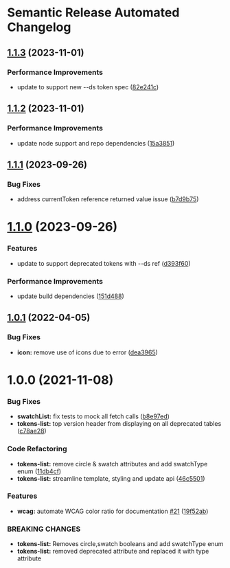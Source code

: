 # Semantic Release Automated Changelog

## [1.1.3](https://github.com/AlaskaAirlines/auro-tokenlist/compare/v1.1.2...v1.1.3) (2023-11-01)


### Performance Improvements

* update to support new --ds token spec ([82e241c](https://github.com/AlaskaAirlines/auro-tokenlist/commit/82e241c4195add006311b7030d060db436eccfcc))

## [1.1.2](https://github.com/AlaskaAirlines/auro-tokenlist/compare/v1.1.1...v1.1.2) (2023-11-01)


### Performance Improvements

* update node support and repo dependencies ([15a3851](https://github.com/AlaskaAirlines/auro-tokenlist/commit/15a3851bd9da5a573e5c23bd277767c5c70aa7db))

## [1.1.1](https://github.com/AlaskaAirlines/auro-tokenlist/compare/v1.1.0...v1.1.1) (2023-09-26)


### Bug Fixes

* address currentToken reference returned value issue ([b7d9b75](https://github.com/AlaskaAirlines/auro-tokenlist/commit/b7d9b75d1544940fb65874cc7c67a6a2a4d08016))

# [1.1.0](https://github.com/AlaskaAirlines/auro-tokenlist/compare/v1.0.1...v1.1.0) (2023-09-26)


### Features

* update to support deprecated tokens with --ds ref ([d393f60](https://github.com/AlaskaAirlines/auro-tokenlist/commit/d393f606d1af1262a55b9d9892401b34cf896eb3))


### Performance Improvements

* update build dependencies ([151d488](https://github.com/AlaskaAirlines/auro-tokenlist/commit/151d4885d2e903b12b7acdce307c032a6138fb75))

## [1.0.1](https://github.com/AlaskaAirlines/auro-tokenlist/compare/v1.0.0...v1.0.1) (2022-04-05)


### Bug Fixes

* **icon:** remove use of icons due to error ([dea3965](https://github.com/AlaskaAirlines/auro-tokenlist/commit/dea39655cb5443ebb3784df26b82babd20271df8))

# 1.0.0 (2021-11-08)


### Bug Fixes

* **swatchList:** fix tests to mock all fetch calls ([b8e97ed](https://github.com/AlaskaAirlines/auro-tokenlist/commit/b8e97edd9c1c28a6367787dc0d381c2a142a8519))
* **tokens-list:** top version header from displaying on all deprecated tables ([c78ae28](https://github.com/AlaskaAirlines/auro-tokenlist/commit/c78ae2876fe88f8c9ebc46b6f93e26f2c740824c))


### Code Refactoring

* **tokens-list:** remove circle & swatch attributes and add swatchType enum ([11db4cf](https://github.com/AlaskaAirlines/auro-tokenlist/commit/11db4cf8926be68c12a8e4ac631f61be924757c0))
* **tokens-list:** streamline template, styling and update api ([46c5501](https://github.com/AlaskaAirlines/auro-tokenlist/commit/46c5501d892202bb95cffcfcb45e1fdec402476a))


### Features

* **wcag:** automate WCAG color ratio for documentation [#21](https://github.com/AlaskaAirlines/auro-tokenlist/issues/21) ([19f52ab](https://github.com/AlaskaAirlines/auro-tokenlist/commit/19f52abbcbe735d5c88bcb6cabd87fb2d76b725a))


### BREAKING CHANGES

* **tokens-list:** Removes circle,swatch booleans and add swatchType enum
* **tokens-list:** removed deprecated attribute and replaced it with type attribute
